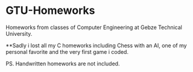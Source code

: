 # GTU-Homeworks
Homeworks from classes of Computer Engineering at Gebze Technical University.

**Sadly i lost all my C homeworks including Chess with an AI, one of my personal favorite and the very first game i coded.

PS. Handwritten homeworks are not included.

